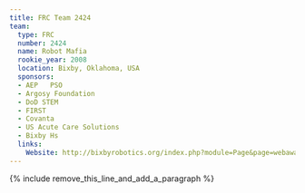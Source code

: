 ```yaml
---
title: FRC Team 2424
team:
  type: FRC
  number: 2424
  name: Robot Mafia
  rookie_year: 2008
  location: Bixby, Oklahoma, USA
  sponsors:
  - AEP   PSO
  - Argosy Foundation
  - DoD STEM
  - FIRST
  - Covanta
  - US Acute Care Solutions
  - Bixby Hs
  links:
    Website: http://bixbyrobotics.org/index.php?module=Page&page=webaward10
---
```


{% include remove_this_line_and_add_a_paragraph %}